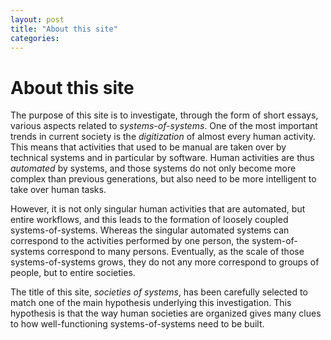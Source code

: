 ```yaml
---
layout: post
title: "About this site"
categories:
---
```


About this site
===============

The purpose of this site is to investigate, through the form of short essays, various aspects related to _systems-of-systems_. One of the most important trends in current society is the _digitization_ of almost every human activity. This means that activities that used to be manual are taken over by technical systems and in particular by software. Human activities are thus _automated_ by systems, and those systems do not only become more complex than previous generations, but also need to be more intelligent to take over human tasks.

However, it is not only singular human activities that are automated, but entire workflows, and this leads to the formation of loosely coupled systems-of-systems. Whereas the singular automated systems can correspond to the activities performed by one person, the system-of-systems correspond to many persons. Eventually, as the scale of those systems-of-systems grows, they do not any more correspond to groups of people, but to entire societies.

The title of this site, _societies of systems_, has been carefully selected to match one of the main hypothesis underlying this investigation. This hypothesis is that the way human societies are organized gives many clues to how well-functioning systems-of-systems need to be built.